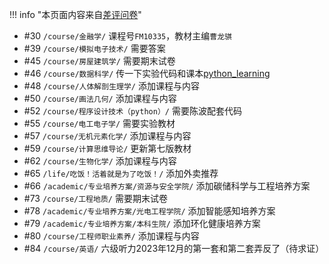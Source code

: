!!! info "本页面内容来自[差评问卷](https://forms.office.com/Pages/ResponsePage.aspx?id=DQSIkWdsW0yxEjajBLZtrQAAAAAAAAAAAAMAAA7OwxpUQ05XOURWTTMzTDBVSldaWUJMM0hFNlRLVS4u)"

- #30 `/course/金融学/` 课程号`FM10335`，教材主编`曹龙骐`
- #39 `/course/模拟电子技术/` 需要答案
- #45 `/course/房屋建筑学/` 需要期末试卷
- #46 `/course/数据科学/` 传一下实验代码和课本[python_learning](https://gitee.com/lin-yujing-22/python_learning)
- #48 `/course/人体解剖生理学/` 添加课程与内容
- #50 `/course/画法几何/` 添加课程与内容
- #52 `/course/程序设计技术（python）/` 需要陈波配套代码
- #55 `/course/电工电子学/` 需要实验教材
- #57 `/course/无机元素化学/` 添加课程与内容
- #59 `/course/计算思维导论/` 更新第七版教材
- #62 `/course/生物化学/` 添加课程与内容
- #65 `/life/吃饭！活着就是为了吃饭！/` 添加外卖推荐
- #66 `/academic/专业培养方案/资源与安全学院/` 添加碳储科学与工程培养方案
- #73 `/course/工程地质/` 需要期末试卷
- #78 `/academic/专业培养方案/光电工程学院/` 添加智能感知培养方案
- #79 `/academic/专业培养方案/本科生院/` 添加环化健康培养方案
- #80 `/course/工程师职业素养/` 添加课程与内容
- #84 `/course/英语/` 六级听力2023年12月的第一套和第二套弄反了（待求证）